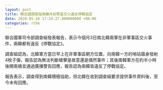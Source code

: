 ```yaml
---
layout: post
title: 聯合國調查指兩韓月初零星交火違反停戰協定
date: 2020-05-26 17:24:27.000000000 +08:00
categories: rthk
---
```


聯合國軍司令部調查組發表報告，表示今個月3日南北韓兩軍在非軍事區交火事件，兩韓都有違反《停戰協定》。

調查組認為，北韓軍方當日早上在非軍事區朝方位置，向南韓一方的哨站牆身發射4枚子彈，報告認為無法判斷槍擊是故意還是偶然事件；其後南韓軍方在約半小時後開兩槍並通過廣播警告回應，報告認為兩韓皆違反了停戰協定。

報告表示，調查得到南韓積極協助，但北韓在收到調查組要求提供事件資料後，至今未有回應。
